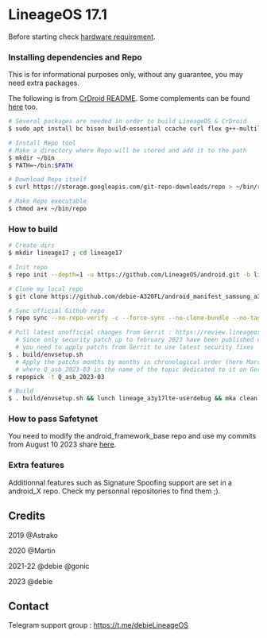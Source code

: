 # LineageOS 17.1

Before starting check [hardware requirement](https://source.android.com/setup/build/requirements).

### Installing dependencies and Repo
This is for informational purposes only, without any guarantee, you may need extra packages.

The following is from [CrDroid README](https://github.com/crdroidandroid/android).
Some complements can be found [here](https://source.android.com/setup/build/initializing) too.

```bash
# Several packages are needed in order to build LineageOS & CrDroid
$ sudo apt install bc bison build-essential ccache curl flex g++-multilib gcc-multilib git gnupg gperf imagemagick lib32ncurses5-dev lib32readline-dev lib32z1-dev liblz4-tool libncurses5 libncurses5-dev libsdl1.2-dev libssl-dev libwxgtk3.0-gtk3-dev libxml2 libxml2-utils lzop pngcrush rsync schedtool squashfs-tools xsltproc zip zlib1g-dev

# Install Repo tool
# Make a directory where Repo will be stored and add it to the path
$ mkdir ~/bin
$ PATH=~/bin:$PATH

# Download Repo itself
$ curl https://storage.googleapis.com/git-repo-downloads/repo > ~/bin/repo

# Make Repo executable
$ chmod a+x ~/bin/repo
```

### How to build ###

```bash
# Create dirs
$ mkdir lineage17 ; cd lineage17

# Init repo
$ repo init --depth=1 -u https://github.com/LineageOS/android.git -b lineage-17.1

# Clone my local repo
$ git clone https://github.com/debie-A320FL/android_manifest_samsung_a3y17lte.git -b lineage .repo/local_manifests

# Sync official Github repo
$ repo sync --no-repo-verify -c --force-sync --no-clone-bundle --no-tags --optimized-fetch --prune -j`nproc`

# Pull latest unofficial changes from Gerrit : https://review.lineageos.org/q/branch:lineage-17.1
  # Since only security patch up to february 2023 have been published on Github
  # you need to apply patchs from Gerrit to use latest security fixes
$ . build/envsetup.sh
  # Apply the patchs months by months in chronological order (here March 2023 for instance)
  # where Q_asb_2023-03 is the name of the topic dedicated to it on Gerrrit
$ repopick -t Q_asb_2023-03

# Build
$ . build/envsetup.sh && lunch lineage_a3y17lte-userdebug && mka clean && mka bacon -j`nproc`

```

### How to pass Safetynet ###

You need to modify the android_framework_base repo and use my commits from August 10 2023 share [here](https://github.com/debie-A320FL/android_frameworks_base/commits/59f008284014286b0d534310688ad946a96633b4).

### Extra features ###

Additionnal features such as Signature Spoofing support are set in a android_X repo. Check my personnal repositories to find them ;).

## Credits
2019 @Astrako

2020 @Martin

2021-22 @debie @gonic

2023 @debie

## Contact
Telegram support group : https://t.me/debieLineageOS
